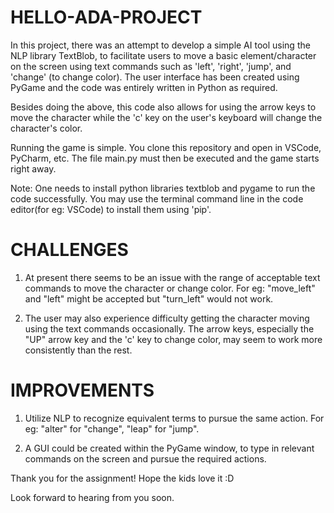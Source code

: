 # HELLO-ADA-PROJECT

In this project, there was an attempt to develop a simple AI tool using the NLP library TextBlob, to facilitate users to move a basic element/character on the screen using text commands such as 'left', 'right', 'jump', and 'change' (to change color). The user interface has been created using PyGame and the code was entirely written in Python as required.

Besides doing the above, this code also allows for using the arrow keys to move the character while the 'c' key on the user's keyboard will change the character's color.

Running the game is simple. You clone this repository and open in VSCode, PyCharm, etc. The file main.py must then be executed and the game starts right away. 

Note: One needs to install python libraries textblob and pygame to run the code successfully. You may use the terminal command line in the code editor(for eg: VSCode) to install them using 'pip'.

# CHALLENGES

1) At present there seems to be an issue with the range of acceptable text commands to move the character or change color. For eg: "move_left" and "left" might be accepted but "turn_left" would not work.

2) The user may also experience difficulty getting the character moving using the text commands occasionally. The arrow keys, especially the "UP" arrow key and the 'c' key to change color, may seem to work more consistently than the rest.


# IMPROVEMENTS

1) Utilize NLP to recognize equivalent terms to pursue the same action. For eg: "alter" for "change", "leap" for "jump".

2) A GUI could be created within the PyGame window, to type in relevant commands on the screen and pursue the required actions.

Thank you for the assignment! Hope the kids love it :D

Look forward to hearing from you soon. 
